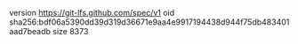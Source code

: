 version https://git-lfs.github.com/spec/v1
oid sha256:bdf06a5390dd39d319d36671e9aa4e9917194438d944f75db483401aad7beadb
size 8373
